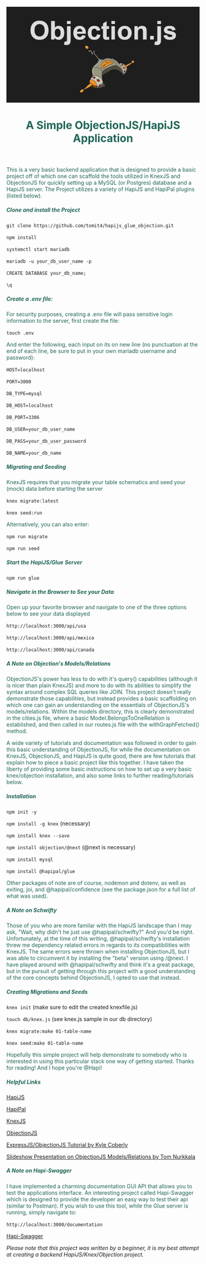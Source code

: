 ![screen-gif](./public/logo.png)

<header>
<h1 style=color:#206557ff>A Simple ObjectionJS/HapiJS Application</h1>
</header>
<body>

<p style=color:#206557ff>This is a very basic backend application that is designed to provide a basic project off of which one can scaffold the tools utilized in KnexJS and ObjectionJS for quickly setting up a MySQL (or Postgres) database and a HapiJS server.  The Project utilizes a variety of HapiJS and HapiPal plugins (listed below).</p>

<h5 style=color:#206557ff>Clone and install the Project</h5>

`git clone https://github.com/tomit4/hapijs_glue_objection.git`

`npm install`

`systemctl start mariadb`

`mariadb -u your_db_user_name -p`

`CREATE DATABASE your_db_name;`

`\q`

<h5 style=color:#206557ff>Create a .env file:</h5>

<p style=color:#206557ff>For security purposes, creating a .env file will pass sensitive login information to the server, first create the file:</p>

`touch .env`

<p style=color:#206557ff>And enter the following, each input on its on new line (no punctuation at the end of each line, be sure to put in your own mariadb username and password):</p>

`HOST=localhost`

`PORT=3000`

`DB_TYPE=mysql`

`DB_HOST=localhost`

`DB_PORT=3306`

`DB_USER=your_db_user_name`

`DB_PASS=your_db_user_password`

`DB_NAME=your_db_name`

<h5 style=color:#206557ff>Migrating and Seeding</h5>

<p style=color:#206557ff>KnexJS requires that you migrate your table schematics and seed your (mock) data before starting the server</p>

`knex migrate:latest`

`knex seed:run`

<p style=color:#206557ff>Alternatively, you can also enter:</p>

`npm run migrate`

`npm run seed`

<h5 style=color:#206557ff>Start the HapiJS/Glue Server</h5>

`npm run glue`

<h5 style=color:#206557ff>Navigate in the Browser to See your Data</h5>

<p style=color:#206557ff>Open up your favorite browser and navigate to one of the three options below to see your data displayed</p>

`http://localhost:3000/api/usa`

`http://localhost:3000/api/mexico`

`http://localhost:3000/api/canada`

<h5 style=color:#206557ff>A Note on Objection's Models/Relations</h5>

<p style=color:#206557ff>ObjectionJS's power has less to do with it's query() capabilities (although it is nicer than plain KnexJS) and more to do with its abilities to simplify the syntax around complex SQL queries like JOIN.  This project doesn't really demonstrate those capabilities, but instead provides a basic scaffolding on which one can gain an understanding on the essentials of ObjectionJS's models/relations.  Within the models directory, this is clearly demonstrated in the cities.js file, where a basic Model.BelongsToOneRelation is established, and then called in our routes.js file with the withGraphFetched() method.</p>

<p style=color:#206557ff>A wide variety of tutorials and documentation was followed in order to gain this basic understanding of ObjectionJS, for while the documentation on KnexJS, ObjectionJS, and HapiJS is quite good, there are few tutorials that explain how to piece a basic project like this together.  I have taken the liberty of providing some basic instructions on how to set up a very basic knex/objection installation, and also some links to further reading/tutorials below.</p>

<h5 style=color:#206557ff>Installation</h5>

`npm init -y`

`npm install -g knex` (necessary)

`npm install knex --save`

`npm install objection/@next` (@next is necessary)

`npm install mysql`

`npm install @hapipal/glue`

<p style=color:#206557ff>Other packages of note are of course, nodemon and dotenv, as well as exiting, joi, and @hapipal/confidence (see the package.json for a full list of what was used).</p>

<h5 style=color:#206557ff>A Note on Schwifty</h5>

<p style=color:#206557ff>Those of you who are more familar with the HapiJS landscape than I may ask, "Wait, why didn't he just use @hapipal/schwifty?"  And you'd be right.  Unfortunately, at the time of this writing, @hapipal/schwifty's installation threw me dependency related errors in regards to its compatibilities with KnexJS.  The same errors were thrown when installing ObjectionJS, but I was able to circumvent it by installing the "beta" version using /@next.  I have played around with @hapipal/schwifty and think it's a great package, but in the pursuit of getting through this project with a good understanding of the core concepts behind ObjectionJS, I opted to use that instead.</p>

<h5 style=color:#206557ff>Creating Migrations and Seeds</h5>

`knex init` (make sure to edit the created knexfile.js)

`touch db/knex.js` (see knex.js sample in our db directory)

`knex migrate:make 01-table-name`

`knex seed:make 01-table-name`

<p style=color:#206557ff>Hopefully this simple project will help demonstrate to somebody who is interested in using this particular stack one way of getting started.  Thanks for reading!  And I hope you're @Hapi!</p>

<h5 style=color:#206557ff>Helpful Links</h5>

<a href="https://hapi.dev/">HapiJS</a>

<a href="https://hapipal.com/">HapiPal</a>

<a href="https://knexjs.org/">KnexJS</a>

<a href="https://vincit.github.io/objection.js/">ObjectionJS</a>

<a href="https://www.youtube.com/watch?v=r-ieNv8-mr4">ExpressJS/ObjectionJS Tutorial by Kyle Coberly</a>

<a href="https://www.youtube.com/watch?v=2Mnn29KRzEI">Slideshow Presentation on ObjectionJS Models/Relations by Tom Nurkkala</a>

<h5 style=color:#206557ff>A Note on Hapi-Swagger</h5>

<p style=color:#206557ff>I have implemented a charming documentation GUI API that allows you to test the applications interface.  An interesting project called Hapi-Swagger which is designed to provide the developer an easy way to test their api (similar to Postman). If you wish to use this tool, while the Glue server is running, simply navigate to:</p>

`http://localhost:3000/documentation`

<a href="https://github.com/glennjones/hapi-swagger">Hapi-Swagger</a>

_Please note that this project was written by a beginner, it is my best attempt at creating a backend HapiJS/Knex/Objection project._
